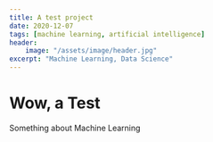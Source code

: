 ```yaml
---
title: A test project
date: 2020-12-07
tags: [machine learning, artificial intelligence]
header:
    image: "/assets/image/header.jpg"
excerpt: "Machine Learning, Data Science"
---
```


# Wow, a Test

Something about Machine Learning
